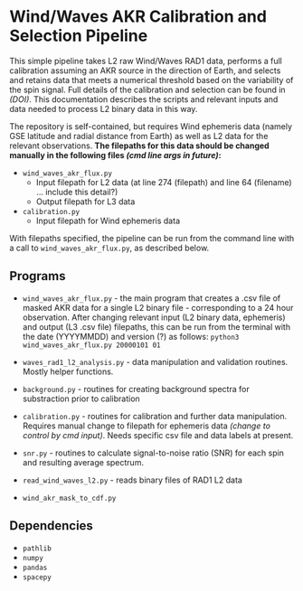 # Wind/Waves AKR Calibration and Selection Pipeline

This simple pipeline takes L2 raw Wind/Waves RAD1 data, performs a full calibration assuming an AKR source in the direction of Earth, and selects and retains data that meets a numerical threshold based on the variability of the spin signal. Full details of the calibration and selection can be found in _(DOI)_. This documentation describes the scripts and relevant inputs and data needed to process L2 binary data in this way.

The repository is self-contained, but requires Wind ephemeris data (namely GSE latitude and radial distance from Earth) as well as L2 data for the relevant observations. **The filepaths for this data should be changed manually in the following files _(cmd line args in future)_:** 

* `wind_waves_akr_flux.py`
  * Input filepath for L2 data (at line 274 (filepath) and line 64 (filename) ... include this detail?)
  * Output filepath for L3 data
* `calibration.py`
  * Input filepath for Wind ephemeris data
  
With filepaths specified, the pipeline can be run from the command line with a call to `wind_waves_akr_flux.py`, as described below.

## Programs
* `wind_waves_akr_flux.py` - the main program that creates a .csv file of masked AKR data for a single L2 binary file - corresponding to a 24 hour observation. After changing relevant input (L2 binary data, ephemeris) and output (L3 .csv file) filepaths, this can be run from the terminal with the date (YYYYMMDD) and version (?) as follows:
	`python3 wind_waves_akr_flux.py 20000101 01`

* `waves_rad1_l2_analysis.py` - data manipulation and validation routines. Mostly helper functions. 

* `background.py` - routines for creating background spectra for substraction prior to calibration

* `calibration.py` - routines for calibration and further data manipulation. Requires manual change to filepath for ephemeris data _(change to control by cmd input)_. Needs specific csv file and data labels at present.

* `snr.py` - routines to calculate signal-to-noise ratio (SNR) for each spin and resulting average spectrum.

* `read_wind_waves_l2.py` - reads binary files of RAD1 L2 data

* `wind_akr_mask_to_cdf.py` 

## Dependencies
* `pathlib`
* `numpy`
* `pandas`
* `spacepy`

